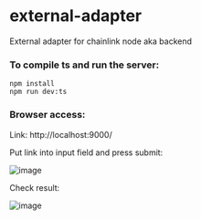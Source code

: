 # external-adapter
External adapter for chainlink node aka backend


### To compile ts and run the server:
```
npm install
npm run dev:ts
```

### Browser access:
Link: http://localhost:9000/

Put link into input field and press submit:

![image](https://user-images.githubusercontent.com/51874367/214381212-deaa8934-56d8-4b62-b314-d0761800a49e.png)

Check result: 

![image](https://user-images.githubusercontent.com/51874367/214381404-d4075793-dd26-4213-8088-a72427bfcb0c.png)
